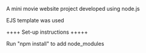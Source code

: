 A mini movie website project developed using node.js

EJS template was used

++++  Set-up instructions   +++++

Run "npm install" to add node_modules
 


